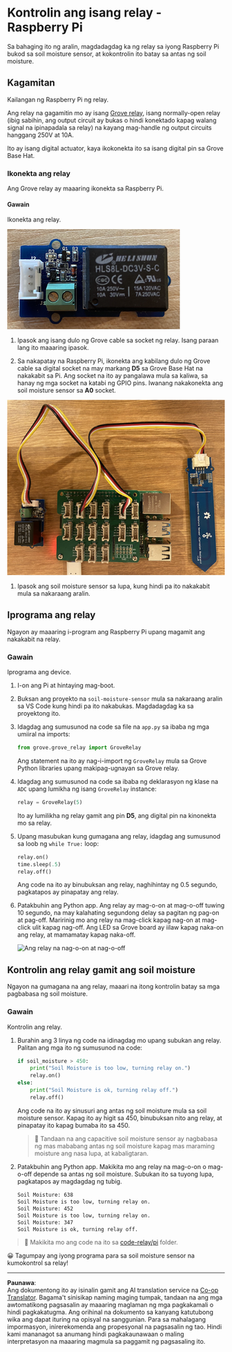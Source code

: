 <!--
CO_OP_TRANSLATOR_METADATA:
{
  "original_hash": "66b81165e60f8f169bd52a401b6a0f8b",
  "translation_date": "2025-08-28T01:56:16+00:00",
  "source_file": "2-farm/lessons/3-automated-plant-watering/pi-relay.md",
  "language_code": "tl"
}
-->
# Kontrolin ang isang relay - Raspberry Pi

Sa bahaging ito ng aralin, magdadagdag ka ng relay sa iyong Raspberry Pi bukod sa soil moisture sensor, at kokontrolin ito batay sa antas ng soil moisture.

## Kagamitan

Kailangan ng Raspberry Pi ng relay.

Ang relay na gagamitin mo ay isang [Grove relay](https://www.seeedstudio.com/Grove-Relay.html), isang normally-open relay (ibig sabihin, ang output circuit ay bukas o hindi konektado kapag walang signal na ipinapadala sa relay) na kayang mag-handle ng output circuits hanggang 250V at 10A.

Ito ay isang digital actuator, kaya ikokonekta ito sa isang digital pin sa Grove Base Hat.

### Ikonekta ang relay

Ang Grove relay ay maaaring ikonekta sa Raspberry Pi.

#### Gawain

Ikonekta ang relay.

![Isang Grove relay](../../../../../translated_images/grove-relay.d426958ca210fbd0fb7983d7edc069d46c73a8b0a099d94797bd756f7b6bb6be.tl.png)

1. Ipasok ang isang dulo ng Grove cable sa socket ng relay. Isang paraan lang ito maaaring ipasok.

1. Sa nakapatay na Raspberry Pi, ikonekta ang kabilang dulo ng Grove cable sa digital socket na may markang **D5** sa Grove Base Hat na nakakabit sa Pi. Ang socket na ito ay pangalawa mula sa kaliwa, sa hanay ng mga socket na katabi ng GPIO pins. Iwanang nakakonekta ang soil moisture sensor sa **A0** socket.

![Ang Grove relay na nakakonekta sa D5 socket, at ang soil moisture sensor na nakakonekta sa A0 socket](../../../../../translated_images/pi-relay-and-soil-moisture-sensor.02f3198975b8c53e69ec716cd2719ce117700bd1fc933eaf93476c103c57939b.tl.png)

1. Ipasok ang soil moisture sensor sa lupa, kung hindi pa ito nakakabit mula sa nakaraang aralin.

## Iprograma ang relay

Ngayon ay maaaring i-program ang Raspberry Pi upang magamit ang nakakabit na relay.

### Gawain

Iprograma ang device.

1. I-on ang Pi at hintaying mag-boot.

1. Buksan ang proyekto na `soil-moisture-sensor` mula sa nakaraang aralin sa VS Code kung hindi pa ito nakabukas. Magdadagdag ka sa proyektong ito.

1. Idagdag ang sumusunod na code sa file na `app.py` sa ibaba ng mga umiiral na imports:

    ```python
    from grove.grove_relay import GroveRelay
    ```

    Ang statement na ito ay nag-i-import ng `GroveRelay` mula sa Grove Python libraries upang makipag-ugnayan sa Grove relay.

1. Idagdag ang sumusunod na code sa ibaba ng deklarasyon ng klase na `ADC` upang lumikha ng isang `GroveRelay` instance:

    ```python
    relay = GroveRelay(5)
    ```

    Ito ay lumilikha ng relay gamit ang pin **D5**, ang digital pin na kinonekta mo sa relay.

1. Upang masubukan kung gumagana ang relay, idagdag ang sumusunod sa loob ng `while True:` loop:

    ```python
    relay.on()
    time.sleep(.5)
    relay.off()
    ```

    Ang code na ito ay binubuksan ang relay, naghihintay ng 0.5 segundo, pagkatapos ay pinapatay ang relay.

1. Patakbuhin ang Python app. Ang relay ay mag-o-on at mag-o-off tuwing 10 segundo, na may kalahating segundong delay sa pagitan ng pag-on at pag-off. Maririnig mo ang relay na mag-click kapag nag-on at mag-click ulit kapag nag-off. Ang LED sa Grove board ay iilaw kapag naka-on ang relay, at mamamatay kapag naka-off.

    ![Ang relay na nag-o-on at nag-o-off](../../../../../images/relay-turn-on-off.gif)

## Kontrolin ang relay gamit ang soil moisture

Ngayon na gumagana na ang relay, maaari na itong kontrolin batay sa mga pagbabasa ng soil moisture.

### Gawain

Kontrolin ang relay.

1. Burahin ang 3 linya ng code na idinagdag mo upang subukan ang relay. Palitan ang mga ito ng sumusunod na code:

    ```python
    if soil_moisture > 450:
        print("Soil Moisture is too low, turning relay on.")
        relay.on()
    else:
        print("Soil Moisture is ok, turning relay off.")
        relay.off()
    ```

    Ang code na ito ay sinusuri ang antas ng soil moisture mula sa soil moisture sensor. Kapag ito ay higit sa 450, binubuksan nito ang relay, at pinapatay ito kapag bumaba ito sa 450.

    > 💁 Tandaan na ang capacitive soil moisture sensor ay nagbabasa ng mas mababang antas ng soil moisture kapag mas maraming moisture ang nasa lupa, at kabaligtaran.

1. Patakbuhin ang Python app. Makikita mo ang relay na mag-o-on o mag-o-off depende sa antas ng soil moisture. Subukan ito sa tuyong lupa, pagkatapos ay magdagdag ng tubig.

    ```output
    Soil Moisture: 638
    Soil Moisture is too low, turning relay on.
    Soil Moisture: 452
    Soil Moisture is too low, turning relay on.
    Soil Moisture: 347
    Soil Moisture is ok, turning relay off.
    ```

> 💁 Makikita mo ang code na ito sa [code-relay/pi](../../../../../2-farm/lessons/3-automated-plant-watering/code-relay/pi) folder.

😀 Tagumpay ang iyong programa para sa soil moisture sensor na kumokontrol sa relay!

---

**Paunawa**:  
Ang dokumentong ito ay isinalin gamit ang AI translation service na [Co-op Translator](https://github.com/Azure/co-op-translator). Bagama't sinisikap naming maging tumpak, tandaan na ang mga awtomatikong pagsasalin ay maaaring maglaman ng mga pagkakamali o hindi pagkakatugma. Ang orihinal na dokumento sa kanyang katutubong wika ang dapat ituring na opisyal na sanggunian. Para sa mahalagang impormasyon, inirerekomenda ang propesyonal na pagsasalin ng tao. Hindi kami mananagot sa anumang hindi pagkakaunawaan o maling interpretasyon na maaaring magmula sa paggamit ng pagsasaling ito.